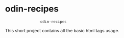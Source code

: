 # odin-recipes

                    odin-recipes

This short project contains all the basic html tags usage.
